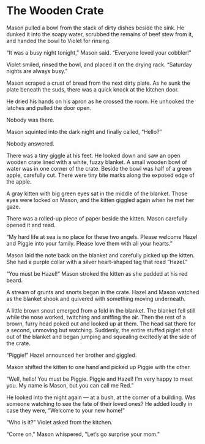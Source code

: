 # The Wooden Crate

Mason pulled a bowl from the stack of dirty dishes beside the sink. He dunked it into the soapy water, scrubbed the remains of beef stew from it, and handed the bowl to Violet for rinsing.

“It was a busy night tonight,” Mason said. “Everyone loved your cobbler!”

Violet smiled, rinsed the bowl, and placed it on the drying rack. “Saturday nights are always busy.”

Mason scraped a crust of bread from the next dirty plate. As he sunk the plate beneath the suds, there was a quick knock at the kitchen door. 

He dried his hands on his apron as he crossed the room. He unhooked the latches and pulled the door open. 

Nobody was there.

Mason squinted into the dark night and finally called, “Hello?” 

Nobody answered.

There was a tiny giggle at his feet. He looked down and saw an open wooden crate lined with a white, fuzzy blanket. A small wooden bowl of water was in one corner of the crate. Beside the bowl was half of a green apple, carefully cut. There were tiny bite marks along the exposed edge of the apple.

A gray kitten with big green eyes sat in the middle of the blanket. Those eyes were locked on Mason, and the kitten giggled again when he met her gaze.

There was a rolled-up piece of paper beside the kitten. Mason carefully opened it and read.

“My hard life at sea is no place for these two angels. Please welcome Hazel and Piggie into your family. Please love them with all your hearts.”

Mason laid the note back on the blanket and carefully picked up the kitten. She had a purple collar with a silver heart-shaped tag that read “Hazel.”

“You must be Hazel!” Mason stroked the kitten as she padded at his red beard. 

A stream of grunts and snorts began in the crate. Hazel and Mason watched as the blanket shook and quivered with something moving underneath.

A little brown snout emerged from a fold in the blanket. The blanket fell still while the nose worked, twitching and sniffing the air. Then the rest of a brown, furry head poked out and looked up at them. The head sat there for a second, unmoving but watching. Suddenly, the entire stuffed piglet shot out of the blanket and began jumping and squealing excitedly at the side of the crate.

“Piggie!” Hazel announced her brother and giggled.

Mason shifted the kitten to one hand and picked up Piggie with the other.

“Well, hello! You must be Piggie. Piggie and Hazel! I’m very happy to meet you. My name is Mason, but you can call me Red.”

He looked into the night again — at a bush, at the corner of a building. Was someone watching to see the fate of their loved ones? He added loudly in case they were, “Welcome to your new home!”

“Who is it?” Violet asked from the kitchen.

“Come on," Mason whispered, "Let’s go surprise your mom.”
